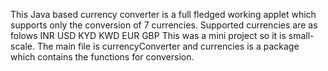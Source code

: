 This Java based currency converter is a full fledged working applet which supports only the conversion of 7 currencies.
Supported currencies are as folows
INR
USD
KYD
KWD
EUR
GBP
This was a mini project so it is small-scale.
The main file is currencyConverter and currencies is a package which contains the functions for conversion.
